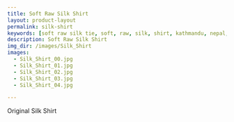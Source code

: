 ```yaml
---
title: Soft Raw Silk Shirt
layout: product-layout
permalink: silk-shirt
keywords: [soft raw silk tie, soft, raw, silk, shirt, kathmandu, nepal, nepalese, handloom, thamel]
description: Soft Raw Silk Shirt
img_dir: /images/Silk_Shirt
images:
  - Silk_Shirt_00.jpg
  - Silk_Shirt_01.jpg
  - Silk_Shirt_02.jpg
  - Silk_Shirt_03.jpg
  - Silk_Shirt_04.jpg

---
```

Original Silk Shirt